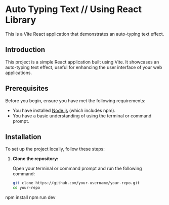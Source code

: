 # Auto Typing Text // Using React Library

This is a Vite React application that demonstrates an auto-typing text effect.


## Introduction

This project is a simple React application built using Vite. It showcases an auto-typing text effect, useful for enhancing the user interface of your web applications.

## Prerequisites

Before you begin, ensure you have met the following requirements:
- You have installed [Node.js](https://nodejs.org/) (which includes npm).
- You have a basic understanding of using the terminal or command prompt.

## Installation

To set up the project locally, follow these steps:

1. **Clone the repository:**

   Open your terminal or command prompt and run the following command:
   ```bash
   git clone https://github.com/your-username/your-repo.git
   cd your-repo
npm install
npm run dev

